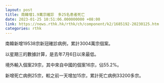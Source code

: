 ```yaml
---
layout: post
title: 南韓增1.9萬宗確診　多25名患者死亡
date: 2023-01-25 10:51:06.000000000 +08:00
link: https://news.rthk.hk/rthk/ch/component/k2/1685192-20230125.htm
categories: rthk
---
```


南韓新增19538宗新冠確診病例，累計3004萬宗個案。

以星期三的數據計算，是去年7月6日以來最低。

境外輸入個案29宗，其中來自中國的個案16宗，佔55.2%。

新增死亡病例25宗，較之前一天增加15宗，累計死亡病例33200多宗。
